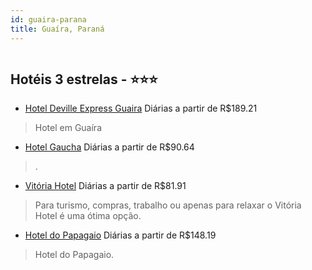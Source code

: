 ```yaml
---
id: guaira-parana
title: Guaíra, Paraná
---
```


<center><img src="https://static.hotelurbano.com/reservas/prod0/7/7537/5d558dbec11c6_hotel-deville-express-guaira.jpg" alt="" /></center>


## Hotéis 3 estrelas - ⭐️⭐️⭐️

-    [Hotel Deville Express Guaira](https://www.hurb.com/hoteis/guaira/hotel-deville-express-guaira-7537?cmp=18055) Diárias a partir de R$189.21
   > Hotel em Guaíra
-    [Hotel Gaucha](https://www.hurb.com/hoteis/guaira/hotel-gaucha-10786?cmp=18055) Diárias a partir de R$90.64
   > .
-    [Vitória Hotel](https://www.hurb.com/hoteis/guaira/vitoria-hotel-9640?cmp=18055) Diárias a partir de R$81.91
   > Para turismo, compras, trabalho ou apenas para relaxar o Vitória Hotel é uma ótima opção.
-    [Hotel do Papagaio](https://www.hurb.com/hoteis/guaira/hotel-do-papagaio-16734?cmp=18055) Diárias a partir de R$148.19
   > Hotel do Papagaio.
